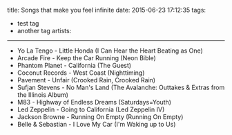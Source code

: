 title: Songs that make you feel infinite
date: 2015-06-23 17:12:35
tags:
- test tag
- another tag
artists:
---

- Yo La Tengo - Little Honda (I Can Hear the Heart Beating as One)
- Arcade Fire - Keep the Car Running (Neon Bible)
- Phantom Planet - California (The Guest)
- Coconut Records - West Coast (Nighttiming)
- Pavement - Unfair (Crooked Rain, Crooked Rain)
- Sufjan Stevens - No Man's Land (The Avalanche: Outtakes & Extras from the Illinois Album)
- M83 - Highway of Endless Dreams (Saturdays=Youth)
- Led Zeppelin - Going to California (Led Zeppelin IV)
- Jackson Browne - Running On Empty (Running On Empty)
- Belle & Sebastian - I Love My Car (I'm Waking up to Us)
